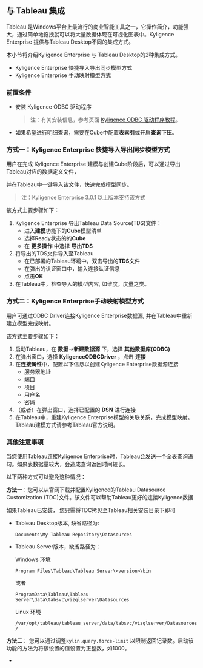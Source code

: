 
## 与 Tableau  集成

Tableau 是Windows平台上最流行的商业智能工具之一，它操作简介，功能强大，通过简单地拖拽就可以将大量数据体现在可视化图表中。Kyligence Enterprise 提供与Tableau Desktop不同的集成方式。

本小节将介绍Kyligence Enterprise 与 Tableau Desktop的2种集成方式。

- Kyligence Enterprise 快捷导入导出同步模型方式
- Kyligence Enterprise 手动映射模型方式

### 前置条件

- 安装 Kyligence ODBC 驱动程序

  > 注：有关安装信息，参考页面 [Kyligence ODBC 驱动程序教程](../driver/kyligence_odbc.cn.md)。

- 如果希望进行明细查询，需要在Cube中配置**表索引**或开启**查询下压**。

  

### 方式一：Kyligence Enterprise 快捷导入导出同步模型方式

用户在完成 Kyligence Enterprise 建模与创建Cube阶段后，可以通过导出Tableau对应的数据定义文件，

并在Tableau中一键导入该文件，快速完成模型同步。

> 注：Kyligence Enterprise 3.0.1 以上版本支持该方式

该方式主要步骤如下：

1. Kyligence Enterprise 导出Tableau Data Source(TDS)文件：
   - 进入**建模**功能下的**Cube**模型清单
   - 选择Ready状态的的**Cube**
   - 在 **更多操作** 中选择 **导出TDS** 
2. 将导出的TDS文件导入至Tableau
   - 在已部署的Tableau环境中，双击导出的**TDS**文件
   - 在弹出的认证窗口中，输入连接认证信息
   - 点击**OK**
3. 在Tableau中，检查导入的模型内容, 如维度，度量之类。



### 方式二：Kyligence Enterprise手动映射模型方式 

用户可通过ODBC Driver连接Kyligence Enterprise数据源, 并在Tableau中重新建立模型完成映射。

该方式主要步骤如下：

1. 启动Tableau，在 **数据**->**新建数据源** 下，选择 **其他数据库(ODBC)**
2. 在弹出窗口，选择 **KyligenceODBCDriver** ，点击 **连接**
3. 在**连接属性**中，配置以下信息以创建Kyligence Enterprise数据源连接
   - 服务器地址
   - 端口
   - 项目
   - 用户名
   - 密码
4. （或者）在弹出窗口，选择已配置的 **DSN** 进行连接
5. 在Tableau中，重建Kyligence Enterprise模型的关联关系，完成模型映射。Tableau建模方式请参考Tableau官方说明。

### 其他注意事项

当您使用Tableau连接Kyligence Enterprise时，Tableau会发送一个全表查询语句。如果表数据量较大，会造成查询返回时间较长。

以下两种方式可以避免这种情况：

**方法一**：您可以从官网下载并配置Kyligence的Tableau Datasource Customization (TDC)文件。该文件可以帮助Tableau更好的连接Kyligence数据

如果Tableau已安装， 您只需将TDC拷贝至Tableau相关安装目录下即可

- Tableau Desktop版本, 缺省路径为:

  `Documents\My Tableau Repository\Datasources`

- Tableau Server版本，缺省路径为： 

  Windows 环境

  `Program Files\Tableau\Tableau Server\<version>\bin`

  或者

  `ProgramData\Tableau\Tableau Server\data\tabsvc\vizqlserver\Datasources`

  Linux 环境

  `/var/opt/tableau/tableau_server/data/tabsvc/vizqlserver/Datasources/`

**方法二**： 您可以通过调整`kylin.query.force-limit` 以限制返回记录数。启动该功能的方法为将该设置的值设置为正整数，如1000。



- 

